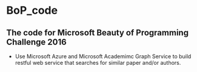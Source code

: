 # BoP\_code 

## The code for Microsoft Beauty of Programming Challenge 2016
- Use Microsoft Azure and Microsoft Academimc Graph Service to build restful web service that searches for similar paper and/or authors.
